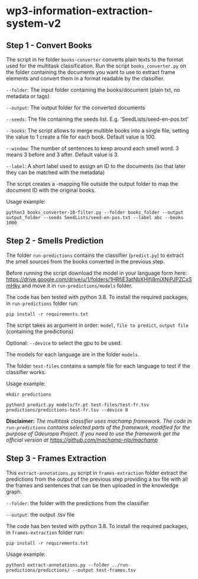 # wp3-information-extraction-system-v2


## __Step 1 - Convert Books__

The script in he folder `books-converter` converts plain texts to the format used for the multitask classification.
Run the script `books_converter.py` on the folder containing the documents you want to use to extract frame elements and convert them in a format readable by the classifier.

`--folder`: The input folder containing the books/document (plain txt, no metadata or tags)

`--output`: The output folder for the converted documents

`--seeds`: The file containing the seeds list. E.g. 'SeedLists/seed-en-pos.txt'

`--books`: The script allows to merge multible books into a single file, setting the value to 1 create a file for each book. Default value is 100.

`--window`: The number of sentences to keep around each smell word. 3 means 3 before and 3 after. Default value is 3.

`--label`: A short label used to assign an ID to the documents (so that later they can be matched with the metadata)


The script creates a -mapping file outside the output folder to map the document ID with the original books.

Usage example:

```
python3 books_converter-10-filter.py --folder books_folder --output output_folder --seeds SeedLists/seed-en-pos.txt --label abc --books 1000
```

## __Step 2 - Smells Prediction__

The folder `run-predictions`  contains the classifier (`predict.py`) to extract the smell sources from the books converted in the previous step.

Before running the script download the model in your language form here: https://drive.google.com/drive/u/1/folders/1HRfiE3atNbXHIfj8mjXNiPJPZCxSmHky 
and move it in `run-predictions/models` folder.

The code has ben tested with python 3.8. To install the required packages, in `run-predictions` folder run:
```
pip install -r requirements.txt
```

The script takes as argument in order: `model`, `file to predict`, `output file` (containing the predictions)

Optional: `--device` to select the gpu to be used.

The models for each language are in the folder `models`.

The folder `test-files` contains a sample file for each language to test if the classifier works.

Usage example:
```
mkdir predictions
```

```
python3 predict.py models/fr.pt test-files/test-fr.tsv predictions/predictions-test-fr.tsv --device 0
```

__Disclaimer:__ *The multitask classifier uses machamp framework. The code in `run-predictions` contains selected parts of the framework, modified for the purpose of Odeuropa Project. If you need to use the framework get the official version at https://github.com/machamp-nlp/machamp*

## __Step 3 - Frames Extraction__

This `extract-annotations.py` script in `frames-extraction` folder extract the predictions from the output of the previous step providing a tsv file with all the frames and sentences that can be then uploaded in the knowledge graph.

`--folder`: the folder with the predictions from the classifier

`--output`: the output .tsv file


The code has ben tested with python 3.8. To install the required packages, in `frames-extraction` folder run:
```
pip install -r requirements.txt
```

Usage example:
```
python3 extract-annotations.py --folder ../run-predictions/predictions/ --output test-frames.tsv
```
